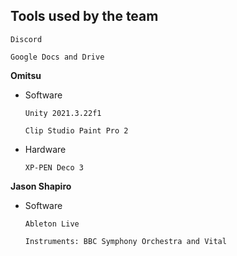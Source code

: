 ## Tools used by the team

`Discord`

`Google Docs and Drive`

**Omitsu**

- Software

  `Unity 2021.3.22f1`
  
  `Clip Studio Paint Pro 2`

- Hardware

  `XP-PEN Deco 3`

**Jason Shapiro**
- Software
  
  `Ableton Live`
  
  `Instruments: BBC Symphony Orchestra and Vital`
